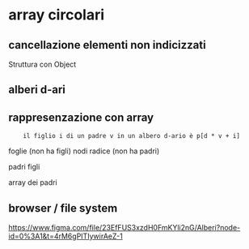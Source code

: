 # array circolari

## cancellazione elementi non indicizzati

Struttura con Object

## alberi d-ari
## rappresenzazione con array

```
    il figlio i di un padre v in un albero d-ario è p[d * v + i]
```

foglie (non ha figli)
nodi
radice (non ha padri)

padri
figli

array dei padri

## browser / file system

https://www.figma.com/file/23EfFUS3xzdH0FmKYli2nG/Alberi?node-id=0%3A1&t=4rM6gPITIywirAeZ-1
